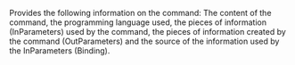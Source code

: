 Provides the following information on the command: The content of the command, the programming language used, the pieces of information (InParameters) used by the command, the pieces of information created by the command (OutParameters) and the source of the information used by the InParameters (Binding).